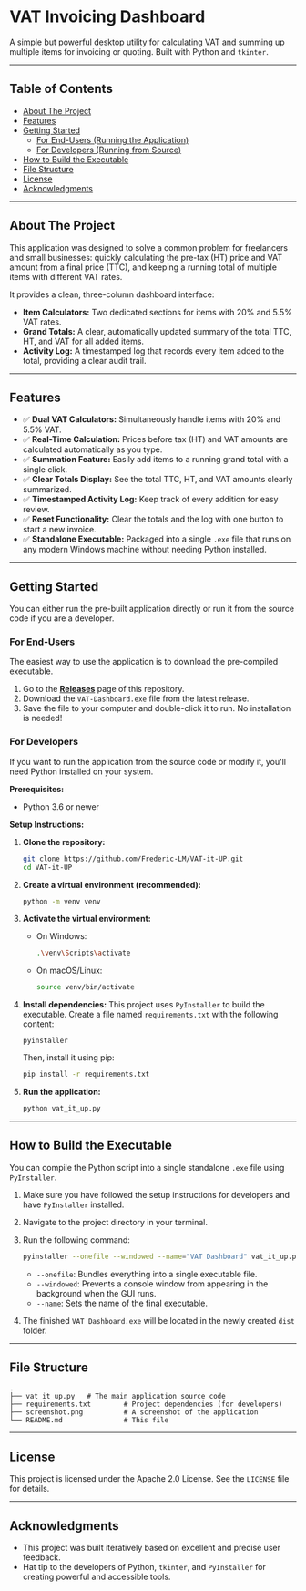 # VAT Invoicing Dashboard

A simple but powerful desktop utility for calculating VAT and summing up multiple items for invoicing or quoting. Built with Python and `tkinter`.


---

## Table of Contents
- [About The Project](#about-the-project)
- [Features](#features)
- [Getting Started](#getting-started)
  - [For End-Users (Running the Application)](#for-end-users)
  - [For Developers (Running from Source)](#for-developers)
- [How to Build the Executable](#how-to-build-the-executable)
- [File Structure](#file-structure)
- [License](#license)
- [Acknowledgments](#acknowledgments)

---

## About The Project

This application was designed to solve a common problem for freelancers and small businesses: quickly calculating the pre-tax (HT) price and VAT amount from a final price (TTC), and keeping a running total of multiple items with different VAT rates.

It provides a clean, three-column dashboard interface:
- **Item Calculators:** Two dedicated sections for items with 20% and 5.5% VAT rates.
- **Grand Totals:** A clear, automatically updated summary of the total TTC, HT, and VAT for all added items.
- **Activity Log:** A timestamped log that records every item added to the total, providing a clear audit trail.

---

## Features

- ✅ **Dual VAT Calculators:** Simultaneously handle items with 20% and 5.5% VAT.
- ✅ **Real-Time Calculation:** Prices before tax (HT) and VAT amounts are calculated automatically as you type.
- ✅ **Summation Feature:** Easily add items to a running grand total with a single click.
- ✅ **Clear Totals Display:** See the total TTC, HT, and VAT amounts clearly summarized.
- ✅ **Timestamped Activity Log:** Keep track of every addition for easy review.
- ✅ **Reset Functionality:** Clear the totals and the log with one button to start a new invoice.
- ✅ **Standalone Executable:** Packaged into a single `.exe` file that runs on any modern Windows machine without needing Python installed.

---

## Getting Started

You can either run the pre-built application directly or run it from the source code if you are a developer.

### For End-Users

The easiest way to use the application is to download the pre-compiled executable.

1.  Go to the [**Releases**](https://github.com/Frederic-LM/VAT-ip-UP/releases) page of this repository.
2.  Download the `VAT-Dashboard.exe` file from the latest release.
3.  Save the file to your computer and double-click it to run. No installation is needed!

### For Developers

If you want to run the application from the source code or modify it, you'll need Python installed on your system.

**Prerequisites:**
- Python 3.6 or newer

**Setup Instructions:**

1.  **Clone the repository:**
    ```sh
    git clone https://github.com/Frederic-LM/VAT-it-UP.git
    cd VAT-it-UP
    ```

2.  **Create a virtual environment (recommended):**
    ```sh
    python -m venv venv
    ```

3.  **Activate the virtual environment:**
    - On Windows:
      ```sh
      .\venv\Scripts\activate
      ```
    - On macOS/Linux:
      ```sh
      source venv/bin/activate
      ```

4.  **Install dependencies:**
    This project uses `PyInstaller` to build the executable. Create a file named `requirements.txt` with the following content:
    ```
    pyinstaller
    ```
    Then, install it using pip:
    ```sh
    pip install -r requirements.txt
    ```

5.  **Run the application:**
    ```sh
    python vat_it_up.py
    ```

---

## How to Build the Executable

You can compile the Python script into a single standalone `.exe` file using `PyInstaller`.

1.  Make sure you have followed the setup instructions for developers and have `PyInstaller` installed.
2.  Navigate to the project directory in your terminal.
3.  Run the following command:
    ```sh
    pyinstaller --onefile --windowed --name="VAT Dashboard" vat_it_up.py
    ```
    - `--onefile`: Bundles everything into a single executable file.
    - `--windowed`: Prevents a console window from appearing in the background when the GUI runs.
    - `--name`: Sets the name of the final executable.

4.  The finished `VAT Dashboard.exe` will be located in the newly created `dist` folder.

---

## File Structure

```
.
├── vat_it_up.py   # The main application source code
├── requirements.txt        # Project dependencies (for developers)
├── screenshot.png          # A screenshot of the application
└── README.md               # This file
```

---

## License

This project is licensed under the Apache 2.0 License. See the `LICENSE` file for details.

---

## Acknowledgments

- This project was built iteratively based on excellent and precise user feedback.
- Hat tip to the developers of Python, `tkinter`, and `PyInstaller` for creating powerful and accessible tools.
